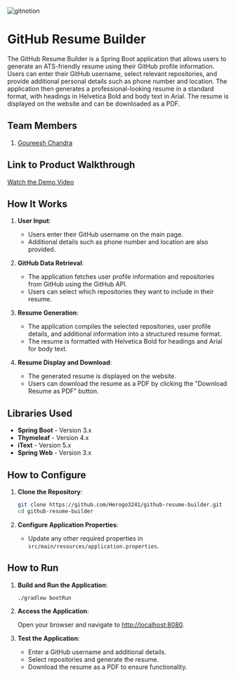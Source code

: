 ![gitnotion](https://github.com/user-attachments/assets/079fdd2e-ba20-4a5b-9801-58448e81d8b9)

# GitHub Resume Builder

The GitHub Resume Builder is a Spring Boot application that allows users to generate an ATS-friendly resume using their GitHub profile information. Users can enter their GitHub username, select relevant repositories, and provide additional personal details such as phone number and location. The application then generates a professional-looking resume in a standard format, with headings in Helvetica Bold and body text in Arial. The resume is displayed on the website and can be downloaded as a PDF.

## Team Members

1. [Goureesh Chandra](https://github.com/Herogo3241)

## Link to Product Walkthrough

[Watch the Demo Video](https://youtu.be/HGsjjNDPex8)

## How It Works

1. **User Input**:
   - Users enter their GitHub username on the main page.
   - Additional details such as phone number and location are also provided.

2. **GitHub Data Retrieval**:
   - The application fetches user profile information and repositories from GitHub using the GitHub API.
   - Users can select which repositories they want to include in their resume.

3. **Resume Generation**:
   - The application compiles the selected repositories, user profile details, and additional information into a structured resume format.
   - The resume is formatted with Helvetica Bold for headings and Arial for body text.

4. **Resume Display and Download**:
   - The generated resume is displayed on the website.
   - Users can download the resume as a PDF by clicking the "Download Resume as PDF" button.

## Libraries Used

- **Spring Boot** - Version 3.x
- **Thymeleaf** - Version 4.x
- **iText** - Version 5.x
- **Spring Web** - Version 3.x

## How to Configure

1. **Clone the Repository**:

   ```bash
   git clone https://github.com/Herogo3241/github-resume-builder.git
   cd github-resume-builder
   ```


2. **Configure Application Properties**:

   - Update any other required properties in `src/main/resources/application.properties`.

## How to Run

1. **Build and Run the Application**:

   ```bash
   ./gradlew bootRun
   ```

2. **Access the Application**:

   Open your browser and navigate to [http://localhost:8080](http://localhost:8080).

3. **Test the Application**:

   - Enter a GitHub username and additional details.
   - Select repositories and generate the resume.
   - Download the resume as a PDF to ensure functionality.

